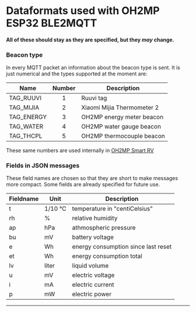 # Dataformats used with OH2MP ESP32 BLE2MQTT

#### All of these should stay as they are specified, but they _may_ change.

### Beacon type

In every MQTT packet an information about the beacon type is sent. It is just numerical and the types
supported at the moment are:

| Name       | Number | Description |
| ---------- |:------:| ----------- |
| TAG_RUUVI  | 1 | Ruuvi tag |
| TAG_MIJIA  | 2 | Xiaomi Mijia Thermometer 2 |
| TAG_ENERGY | 3 | OH2MP energy meter beacon |
| TAG_WATER  | 4 | OH2MP water gauge beacon |
| TAG_THCPL  | 5 | OH2MP thermocouple beacon |

These same numbers are used internally in [OH2MP Smart RV](https://github.com/oh2mp/esp32_smart_rv)

### Fields in JSON messages

These field names are chosen so that they are short to make messages more compact. Some fields are
already specified for future use.

| Fieldname  | Unit    | Description |
| ---------- | ------- | ----------- |
| t          | 1/10 °C | temperature in "centiCelsius" |
| rh         | %       | relative humidity |
| ap         | hPa     | athmospheric pressure |
| bu         | mV      | battery voltage |
| e          | Wh      | energy consumption since last reset |
| et         | Wh      | energy consumption total |
| lv         | liter   | liquid volume |
| u          | mV      | electric voltage |
| i          | mA      | electric current |
| p          | mW      | electric power |

--------------

